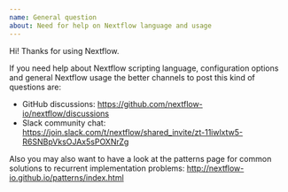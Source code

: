 ```yaml
---
name: General question 
about: Need for help on Nextflow language and usage
---
```


Hi! Thanks for using Nextflow. 

If you need help about Nextflow scripting language, 
configuration options and general Nextflow usage the better 
channels to post this kind of questions are: 

* GitHub discussions: https://github.com/nextflow-io/nextflow/discussions
* Slack community chat: https://join.slack.com/t/nextflow/shared_invite/zt-11iwlxtw5-R6SNBpVksOJAx5sPOXNrZg


Also you may also want to have a look at the patterns page 
for common solutions to recurrent implementation problems: 
http://nextflow-io.github.io/patterns/index.html

